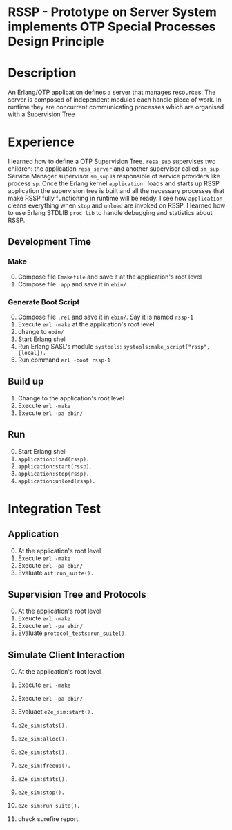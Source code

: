 # RSSP - Prototype on Server System implements OTP Special Processes Design Principle

# Description

An Erlang/OTP application defines a server that manages resources. The server is composed of independent modules each handle piece of work. In runtime they are  concurrent communicating processes which are organised with a Supervision Tree


# Experience

I learned how to define a OTP Supervision Tree. `resa_sup` supervises two children: the application `resa_server` and another supervisor called `sm_sup`. Service Manager supervisor `sm_sup` is responsible of service providers like process `sp`. Once the Erlang kernel `application ` loads and starts up RSSP application the supervision tree is built and all the necessary processes that make RSSP fully functioning in runtime will be ready. I see how `application` cleans everything when `stop` and `unload` are invoked on RSSP. I learned how to use Erlang STDLIB `proc_lib` to handle debugging and statistics about RSSP.

## Development Time

### Make

0. Compose file `Emakefile` and save it at the application's root level
0. Compose file `.app` and save it in `ebin/`

### Generate Boot Script

0. Compose file `.rel` and save it in `ebin/`. Say it is named `rssp-1`
1. Execute `erl -make` at the application's root level
2. change to `ebin/`
3. Start Erlang shell
2. Run Erlang SASL's module `systools`: `systools:make_script("rssp", [local]).`
3. Run command `erl -boot rssp-1`

## Build up

1. Change to the application's root level
2. Execute `erl -make`
2. Execute `erl -pa ebin/`

## Run

0. Start Erlang shell
1. `application:load(rssp).`
2. `application:start(rssp).`
3. `application:stop(rssp).`
4. `application:unload(rssp).`

# Integration Test

## Application

0. At the application's root level
1. Execute `erl -make`
2. Execute `erl -pa ebin/`
3. Evaluate `ait:run_suite().`

## Supervision Tree and Protocols

0. At the application's root level
0. Exeucte `erl -make`
0. Execute `erl -pa ebin/`
1. Evaluate `protocol_tests:run_suite().`

## Simulate Client Interaction

0. At the application's root level
0. Execute `erl -make`
0. Execute `erl -pa ebin/`
1. Evaluaet `e2e_sim:start().`
2. `e2e_sim:stats().`
3. `e2e_sim:alloc().`
4. `e2e_sim:stats().`
5. `e2e_sim:freeup().`
6. `e2e_sim:stats().`
7. `e2e_sim:stop().`
9. `e2e_sim:run_suite().`

10. check surefire report.
